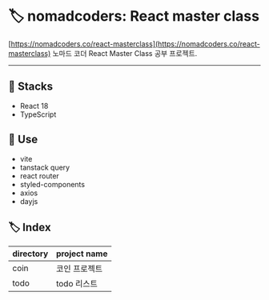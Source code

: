 # 🏷 nomadcoders: React master class
[https://nomadcoders.co/react-masterclass](https://nomadcoders.co/react-masterclass)
노마드 코더 React Master Class 공부 프로젝트.

---
## 💭 Stacks
- React 18
- TypeScript

## 💬 Use
- vite
- tanstack query
- react router
- styled-components
- axios
- dayjs

## 🏷 Index
| directory | project name |
|-----------|--------------|
| coin      | 코인 프로젝트 |
| todo      | todo 리스트  |
